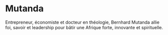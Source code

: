 # Mutanda
Entrepreneur, économiste et docteur en théologie, Bernhard Mutanda allie foi, savoir et leadership pour bâtir une Afrique forte, innovante et spirituelle.
